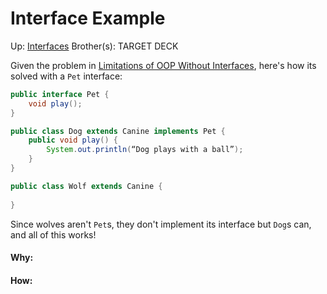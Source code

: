 # Interface Example

Up: [Interfaces](interfaces)
Brother(s):
TARGET DECK

Given the problem in [Limitations of OOP Without Interfaces](limitations_of_oop_without_interfaces), here's how its solved with a `Pet` interface:

```java
public interface Pet {
	void play();
}

public class Dog extends Canine implements Pet {
	public void play() {
		System.out.println(“Dog plays with a ball”);
	}
}

public class Wolf extends Canine {
	
}


```

Since wolves aren't `Pet`s, they don't implement its interface but `Dog`s can, and all of this works!




































#### Why:
#### How:









